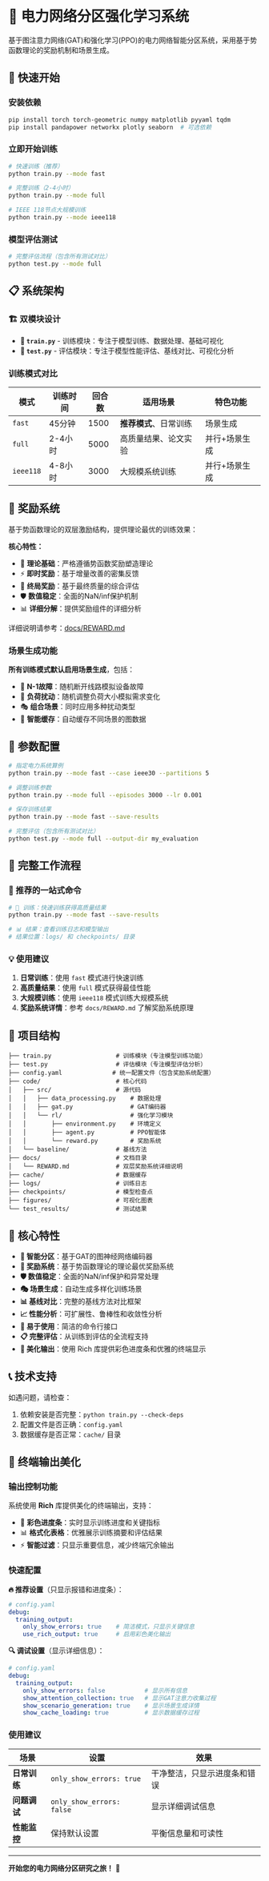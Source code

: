 # 🔋 电力网络分区强化学习系统

基于图注意力网络(GAT)和强化学习(PPO)的电力网络智能分区系统，采用基于势函数理论的奖励机制和场景生成。

## 🚀 快速开始

### 安装依赖

```bash
pip install torch torch-geometric numpy matplotlib pyyaml tqdm
pip install pandapower networkx plotly seaborn  # 可选依赖
```

### 立即开始训练

```bash
# 快速训练（推荐）
python train.py --mode fast

# 完整训练（2-4小时）
python train.py --mode full

# IEEE 118节点大规模训练
python train.py --mode ieee118
```

### 模型评估测试

```bash
# 完整评估流程（包含所有测试对比）
python test.py --mode full
```

## 📋 系统架构

### 🏗️ 双模块设计

- **🚀 `train.py`** - 训练模块：专注于模型训练、数据处理、基础可视化
- **🧪 `test.py`** - 评估模块：专注于模型性能评估、基线对比、可视化分析

### 训练模式对比

| 模式 | 训练时间 | 回合数 | 适用场景 | 特色功能 |
|------|----------|--------|----------|----------|
| `fast` | 45分钟 | 1500 | **推荐模式**、日常训练 | 场景生成 |
| `full` | 2-4小时 | 5000 | 高质量结果、论文实验 | 并行+场景生成 |
| `ieee118` | 4-8小时 | 3000 | 大规模系统训练 | 并行+场景生成 |



## 🎯 奖励系统

基于势函数理论的双层激励结构，提供理论最优的训练效果：

**核心特性：**
- 🔬 **理论基础**：严格遵循势函数奖励塑造理论
- ⚡ **即时奖励**：基于增量改善的密集反馈
- 🎯 **终局奖励**：基于最终质量的综合评估
- 🛡️ **数值稳定**：全面的NaN/inf保护机制
- 📊 **详细分解**：提供奖励组件的详细分析

详细说明请参考：[docs/REWARD.md](docs/REWARD.md)

### 场景生成功能

**所有训练模式默认启用场景生成**，包括：
- 🔧 **N-1故障**：随机断开线路模拟设备故障
- 🔧 **负荷扰动**：随机调整负荷大小模拟需求变化
- 🎭 **组合场景**：同时应用多种扰动类型
- 💾 **智能缓存**：自动缓存不同场景的图数据

## 🔧 参数配置

```bash
# 指定电力系统算例
python train.py --mode fast --case ieee30 --partitions 5

# 调整训练参数
python train.py --mode full --episodes 3000 --lr 0.001

# 保存训练结果
python train.py --mode fast --save-results

# 完整评估（包含所有测试对比）
python test.py --mode full --output-dir my_evaluation
```

## 🔄 完整工作流程

### 🎯 推荐的一站式命令

```bash
# 🚀 训练：快速训练获得高质量结果
python train.py --mode fast --save-results

# 📊 结果：查看训练日志和模型输出
# 结果位置：logs/ 和 checkpoints/ 目录
```

### 💡 使用建议

1. **日常训练**：使用 `fast` 模式进行快速训练
2. **高质量结果**：使用 `full` 模式获得最佳性能
3. **大规模训练**：使用 `ieee118` 模式训练大规模系统
4. **奖励系统详情**：参考 `docs/REWARD.md` 了解奖励系统原理



## 📁 项目结构

```
├── train.py                  # 训练模块（专注模型训练功能）
├── test.py                   # 评估模块（专注模型评估分析）
├── config.yaml              # 统一配置文件（包含奖励系统配置）
├── code/                     # 核心代码
│   ├── src/                  # 源代码
│   │   ├── data_processing.py    # 数据处理
│   │   ├── gat.py                # GAT编码器
│   │   └── rl/                   # 强化学习模块
│   │       ├── environment.py    # 环境定义
│   │       ├── agent.py          # PPO智能体
│   │       └── reward.py         # 奖励系统
│   └── baseline/             # 基线方法
├── docs/                     # 文档目录
│   └── REWARD.md             # 双层奖励系统详细说明
├── cache/                    # 数据缓存
├── logs/                     # 训练日志
├── checkpoints/              # 模型检查点
├── figures/                  # 可视化图表
└── test_results/             # 测试结果
```

## 🎉 核心特性

- **🧠 智能分区**：基于GAT的图神经网络编码器
- **🎯 奖励系统**：基于势函数理论的理论最优奖励系统
- **🛡️ 数值稳定**：全面的NaN/inf保护和异常处理
- **🎭 场景生成**：自动生成多样化训练场景
- **📊 基线对比**：完整的基线方法对比框架
- **📈 性能分析**：可扩展性、鲁棒性和收敛性分析
- **🔧 易于使用**：简洁的命令行接口
- **📋 完整评估**：从训练到评估的全流程支持
- **🎨 美化输出**：使用 Rich 库提供彩色进度条和优雅的终端显示

## 📞 技术支持

如遇问题，请检查：
1. 依赖安装是否完整：`python train.py --check-deps`
2. 配置文件是否正确：`config.yaml`
3. 数据缓存是否正常：`cache/` 目录

## 🎨 终端输出美化

### 输出控制功能

系统使用 **Rich** 库提供美化的终端输出，支持：
- 🌈 **彩色进度条**：实时显示训练进度和关键指标
- 📊 **格式化表格**：优雅展示训练摘要和评估结果
- ⚡ **智能过滤**：只显示重要信息，减少终端冗余输出

### 快速配置

**🔥 推荐设置**（只显示报错和进度条）：
```yaml
# config.yaml
debug:
  training_output:
    only_show_errors: true    # 简洁模式，只显示关键信息
    use_rich_output: true     # 启用彩色美化输出
```

**🔍 调试设置**（显示详细信息）：
```yaml
# config.yaml  
debug:
  training_output:
    only_show_errors: false           # 显示所有信息
    show_attention_collection: true   # 显示GAT注意力收集过程
    show_scenario_generation: true    # 显示场景生成详情
    show_cache_loading: true          # 显示数据缓存过程
```

### 使用建议

| 场景 | 设置 | 效果 |
|------|------|------|
| **日常训练** | `only_show_errors: true` | 干净整洁，只显示进度条和错误 |
| **问题调试** | `only_show_errors: false` | 显示详细调试信息 |
| **性能监控** | 保持默认设置 | 平衡信息量和可读性 |

---

**开始您的电力网络分区研究之旅！** 🚀
